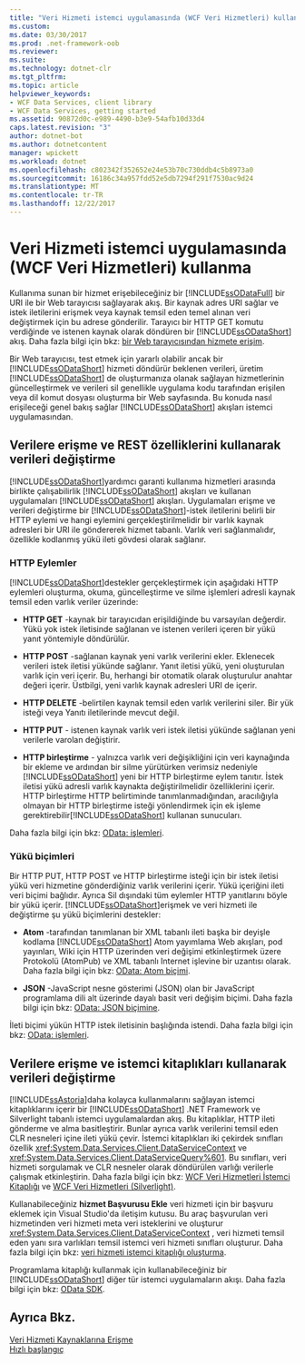 ```yaml
---
title: "Veri Hizmeti istemci uygulamasında (WCF Veri Hizmetleri) kullanma"
ms.custom: 
ms.date: 03/30/2017
ms.prod: .net-framework-oob
ms.reviewer: 
ms.suite: 
ms.technology: dotnet-clr
ms.tgt_pltfrm: 
ms.topic: article
helpviewer_keywords:
- WCF Data Services, client library
- WCF Data Services, getting started
ms.assetid: 90872d0c-e989-4490-b3e9-54afb10d33d4
caps.latest.revision: "3"
author: dotnet-bot
ms.author: dotnetcontent
manager: wpickett
ms.workload: dotnet
ms.openlocfilehash: c802342f352652e24e53b70c730ddb4c5b8973a0
ms.sourcegitcommit: 16186c34a957fdd52e5db7294f291f7530ac9d24
ms.translationtype: MT
ms.contentlocale: tr-TR
ms.lasthandoff: 12/22/2017
---
```

# <a name="using-a-data-service-in-a-client-application-wcf-data-services"></a>Veri Hizmeti istemci uygulamasında (WCF Veri Hizmetleri) kullanma
Kullanıma sunan bir hizmet erişebileceğiniz bir [!INCLUDE[ssODataFull](../../../../includes/ssodatafull-md.md)] bir URI ile bir Web tarayıcısı sağlayarak akış. Bir kaynak adres URI sağlar ve istek iletilerini erişmek veya kaynak temsil eden temel alınan veri değiştirmek için bu adrese gönderilir. Tarayıcı bir HTTP GET komutu verdiğinde ve istenen kaynak olarak döndüren bir [!INCLUDE[ssODataShort](../../../../includes/ssodatashort-md.md)] akış. Daha fazla bilgi için bkz: [bir Web tarayıcısından hizmete erişim](../../../../docs/framework/data/wcf/accessing-the-service-from-a-web-browser-wcf-data-services-quickstart.md).  
  
 Bir Web tarayıcısı, test etmek için yararlı olabilir ancak bir [!INCLUDE[ssODataShort](../../../../includes/ssodatashort-md.md)] hizmeti döndürür beklenen verileri, üretim [!INCLUDE[ssODataShort](../../../../includes/ssodatashort-md.md)] de oluşturmanıza olanak sağlayan hizmetlerinin güncelleştirmek ve verileri sil genellikle uygulama kodu tarafından erişilen veya dil komut dosyası oluşturma bir Web sayfasında. Bu konuda nasıl erişileceği genel bakış sağlar [!INCLUDE[ssODataShort](../../../../includes/ssodatashort-md.md)] akışları istemci uygulamasından.  
  
## <a name="accessing-and-changing-data-using-rest-semantics"></a>Verilere erişme ve REST özelliklerini kullanarak verileri değiştirme  
 [!INCLUDE[ssODataShort](../../../../includes/ssodatashort-md.md)]yardımcı garanti kullanıma hizmetleri arasında birlikte çalışabilirlik [!INCLUDE[ssODataShort](../../../../includes/ssodatashort-md.md)] akışları ve kullanan uygulamaları [!INCLUDE[ssODataShort](../../../../includes/ssodatashort-md.md)] akışları. Uygulamaları erişme ve verileri değiştirme bir [!INCLUDE[ssODataShort](../../../../includes/ssodatashort-md.md)]-istek iletilerini belirli bir HTTP eylemi ve hangi eylemini gerçekleştirilmelidir bir varlık kaynak adresleri bir URI ile göndererek hizmet tabanlı. Varlık veri sağlanmalıdır, özellikle kodlanmış yükü ileti gövdesi olarak sağlanır.  
  
### <a name="http-actions"></a>HTTP Eylemler  
 [!INCLUDE[ssODataShort](../../../../includes/ssodatashort-md.md)]destekler gerçekleştirmek için aşağıdaki HTTP eylemleri oluşturma, okuma, güncelleştirme ve silme işlemleri adresli kaynak temsil eden varlık veriler üzerinde:  
  
-   **HTTP GET** -kaynak bir tarayıcıdan erişildiğinde bu varsayılan değerdir. Yükü yok istek iletisinde sağlanan ve istenen verileri içeren bir yükü yanıt yöntemiyle döndürülür.  
  
-   **HTTP POST** -sağlanan kaynak yeni varlık verilerini ekler. Eklenecek verileri istek iletisi yükünde sağlanır. Yanıt iletisi yükü, yeni oluşturulan varlık için veri içerir. Bu, herhangi bir otomatik olarak oluşturulur anahtar değeri içerir. Üstbilgi, yeni varlık kaynak adresleri URI de içerir.  
  
-   **HTTP DELETE** -belirtilen kaynak temsil eden varlık verilerini siler. Bir yük isteği veya Yanıtı iletilerinde mevcut değil.  
  
-   **HTTP PUT** - istenen kaynak varlık veri istek iletisi yükünde sağlanan yeni verilerle varolan değiştirir.  
  
-   **HTTP birleştirme** - yalnızca varlık veri değişikliğini için veri kaynağında bir ekleme ve ardından bir silme yürütürken verimsiz nedeniyle [!INCLUDE[ssODataShort](../../../../includes/ssodatashort-md.md)] yeni bir HTTP birleştirme eylem tanıtır. İstek iletisi yükü adresli varlık kaynakta değiştirilmelidir özelliklerini içerir. HTTP birleştirme HTTP belirtiminde tanımlanmadığından, aracılığıyla olmayan bir HTTP birleştirme isteği yönlendirmek için ek işleme gerektirebilir[!INCLUDE[ssODataShort](../../../../includes/ssodatashort-md.md)] kullanan sunucuları.  
  
 Daha fazla bilgi için bkz: [OData: işlemleri](http://go.microsoft.com/fwlink/?LinkId=185792).  
  
### <a name="payload-formats"></a>Yükü biçimleri  
 Bir HTTP PUT, HTTP POST ve HTTP birleştirme isteği için bir istek iletisi yükü veri hizmetine gönderdiğiniz varlık verilerini içerir. Yükü içeriğini ileti veri biçimi bağlıdır. Ayrıca Sil dışındaki tüm eylemler HTTP yanıtlarını böyle bir yükü içerir. [!INCLUDE[ssODataShort](../../../../includes/ssodatashort-md.md)]erişmek ve veri hizmeti ile değiştirme şu yükü biçimlerini destekler:  
  
-   **Atom** -tarafından tanımlanan bir XML tabanlı ileti başka bir deyişle kodlama [!INCLUDE[ssODataShort](../../../../includes/ssodatashort-md.md)] Atom yayımlama Web akışları, pod yayınları, Wiki için HTTP üzerinden veri değişimi etkinleştirmek üzere Protokolü (AtomPub) ve XML tabanlı Internet işlevine bir uzantısı olarak. Daha fazla bilgi için bkz: [OData: Atom biçimi](http://go.microsoft.com/fwlink/?LinkId=185794).  
  
-   **JSON** -JavaScript nesne gösterimi (JSON) olan bir JavaScript programlama dili alt üzerinde dayalı basit veri değişim biçimi. Daha fazla bilgi için bkz: [OData: JSON biçimine](http://go.microsoft.com/fwlink/?LinkId=185795).  
  
 İleti biçimi yükün HTTP istek iletisinin başlığında istendi. Daha fazla bilgi için bkz: [OData: işlemleri](http://go.microsoft.com/fwlink/?LinkID=185792).  
  
## <a name="accessing-and-changing-data-using-client-libraries"></a>Verilere erişme ve istemci kitaplıkları kullanarak verileri değiştirme  
 [!INCLUDE[ssAstoria](../../../../includes/ssastoria-md.md)]daha kolayca kullanmalarını sağlayan istemci kitaplıklarını içerir bir [!INCLUDE[ssODataShort](../../../../includes/ssodatashort-md.md)] .NET Framework ve Silverlight tabanlı istemci uygulamalardan akış. Bu kitaplıklar, HTTP ileti gönderme ve alma basitleştirir. Bunlar ayrıca varlık verilerini temsil eden CLR nesneleri içine ileti yükü çevir. İstemci kitaplıkları iki çekirdek sınıfları özellik <xref:System.Data.Services.Client.DataServiceContext> ve <xref:System.Data.Services.Client.DataServiceQuery%601>. Bu sınıfları, veri hizmeti sorgulamak ve CLR nesneler olarak döndürülen varlığı verilerle çalışmak etkinleştirin. Daha fazla bilgi için bkz: [WCF Veri Hizmetleri İstemci Kitaplığı](../../../../docs/framework/data/wcf/wcf-data-services-client-library.md) ve [WCF Veri Hizmetleri (Silverlight)](http://msdn.microsoft.com/en-us/c0cd9f4b-1372-48e4-9935-c8421239da30).  
  
 Kullanabileceğiniz **hizmet Başvurusu Ekle** veri hizmeti için bir başvuru eklemek için Visual Studio'da iletişim kutusu. Bu araç başvurulan veri hizmetinden veri hizmeti meta veri isteklerini ve oluşturur <xref:System.Data.Services.Client.DataServiceContext> , veri hizmeti temsil eden yanı sıra varlıkları temsil istemci veri hizmeti sınıfları oluşturur. Daha fazla bilgi için bkz: [veri hizmeti istemci kitaplığı oluşturma](../../../../docs/framework/data/wcf/generating-the-data-service-client-library-wcf-data-services.md).  
  
 Programlama kitaplığı kullanmak için kullanabileceğiniz bir [!INCLUDE[ssODataShort](../../../../includes/ssodatashort-md.md)] diğer tür istemci uygulamaların akışı. Daha fazla bilgi için bkz: [OData SDK](http://go.microsoft.com/fwlink/?LinkId=185796).  
  
## <a name="see-also"></a>Ayrıca Bkz.  
 [Veri Hizmeti Kaynaklarına Erişme](../../../../docs/framework/data/wcf/accessing-data-service-resources-wcf-data-services.md)  
 [Hızlı başlangıç](../../../../docs/framework/data/wcf/quickstart-wcf-data-services.md)
